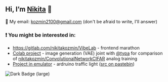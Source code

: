 ## Hi, I’m [Nikita](https://t.me/kozmin_nikita) 👋 
📧 My email: kozmin2100@gmail.com (don't be afraid to write, I'll answer)
### ❗ You might be interested in:
- https://gitlab.com/nikitakozmin/VibeLab - frontend marathon
- [Colab project](https://colab.research.google.com/drive/1FKL0Yn9Fz13YLjH0pA21ceY9pa0Urp4W?usp=sharing) - image generation (VAE) joint with [@typa](https://github.com/typa1yaaa) for comparison of [nikitakozmin/ConvolutionalNetworkCIFAR](https://github.com/nikitakozmin/ConvolutionalNetworkCIFAR) analog training
- [Project in emulator](https://wokwi.com/projects/415095930291386369) - ardruino traffic light ([src on pastebin](https://pastebin.com/Q8CWnbd5))
<img alt="Dark Badge (large)" src="https://www.codewars.com/users/NikitaKozmin/badges/large">
